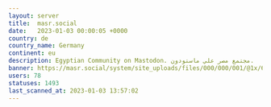 ```yaml
---
layout: server
title:  masr.social
date:   2023-01-03 00:00:05 +0000
country: de
country_name: Germany
continent: eu
description: Egyptian Community on Mastodon. مجتمع مصر علي ماستودون.
banner: https://masr.social/system/site_uploads/files/000/000/001/@1x/646fd776e42137e4.png
users: 78
statuses: 1493
last_scanned_at: 2023-01-03 13:57:02
---
```

